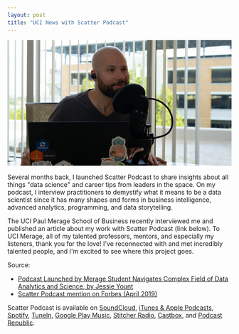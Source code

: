 ```yaml
---
layout: post
title: "UCI News with Scatter Podcast"
---
```


![](https://raw.githubusercontent.com/JavOrraca/Home/gh-pages/assets/img/javier-orraca-800x450.jpg)

Several months back, I launched Scatter Podcast to share insights about all things "data science" and career tips from leaders in the space. On my podcast, I interview practitioners to demystify what it means to be a data scientist since it has many shapes and forms in business intelligence, advanced analytics, programming, and data storytelling.

The UCI Paul Merage School of Business recently interviewed me and published an article about my work with Scatter Podcast (link below). To UCI Merage, all of my talented professors, mentors, and especially my listeners, thank you for the love! I've reconnected with and met incredibly talented people, and I'm excited to see where this project goes.

Source:
* [Podcast Launched by Merage Student Navigates Complex Field of Data Analytics and Science, by Jessie Yount](https://merage.uci.edu/news/2019/06/podcast-launched-by-merage-student-navigates-complex-field-of-data-analytics-and-science.html)
* [Scatter Podcast mention on Forbes (April 2019)](https://www.forbes.com/sites/louiscolumbus/2019/04/14/how-to-get-your-data-scientist-career-started/)

Scatter Podcast is available on [SoundCloud](https://soundcloud.com/scatterpodcast), [iTunes & Apple Podcasts](https://podcasts.apple.com/us/podcast/scatter-podcast/id1458544194), [Spotify](https://open.spotify.com/show/64UpJwByrdsrLSYObuEeHx?si=n_UlBzrYQv6ptBjeXfSOsw), [TuneIn](https://tunein.com/podcasts/Business--Economics-Podcasts/Scatter-Podcast-p1216105/), [Google Play Music](https://playmusic.app.goo.gl/?ibi=com.google.PlayMusic&isi=691797987&ius=googleplaymusic&apn=com.google.android.music&link=https://play.google.com/music/m/Iqayzaqkmvhu5op3yehzbj5bus4?t%3DScatter_Podcast%26pcampaignid%3DMKT-na-all-co-pr-mu-pod-16), [Stitcher Radio](https://www.stitcher.com/podcast/scatter-podcast/httpssoundcloudcomscatterpodcast), [Castbox](https://castbox.fm/channel/id2083174), and [Podcast Republic](https://www.podcastrepublic.net/podcast/1458544194).